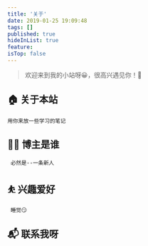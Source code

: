 ```yaml
---
title: '关于'
date: 2019-01-25 19:09:48
tags: []
published: true
hideInList: true
feature: 
isTop: false
---
```

> 欢迎来到我的小站呀😀，很高兴遇见你！🤝

## 🏠 关于本站
    用你来放一些学习的笔记

## 👨‍💻 博主是谁
     必然是--一条新人
## ⛹ 兴趣爱好
     睡觉😏
## 📬 联系我呀
